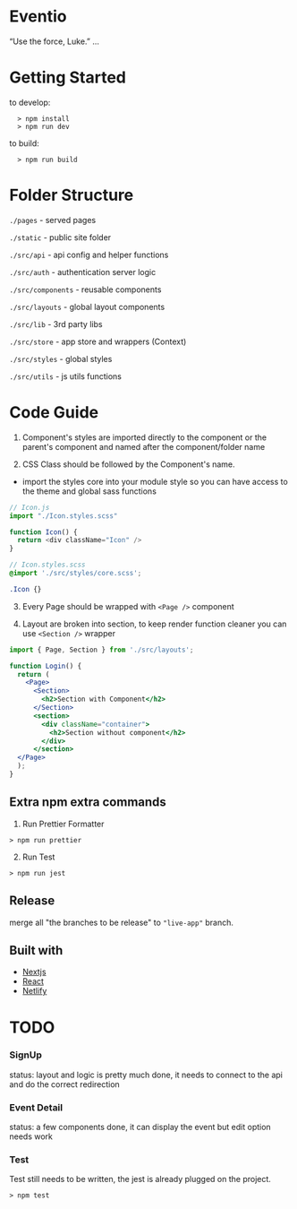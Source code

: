 # Eventio

“Use the force, Luke.” ...

# Getting Started

to develop:
```
  > npm install
  > npm run dev
```

to build:
```
  > npm run build
```

# Folder Structure

`./pages` - served pages

`./static` - public site folder

``./src/api`` - api config and helper functions

``./src/auth`` - authentication server logic

``./src/components`` - reusable components

``./src/layouts`` - global layout components

`./src/lib` - 3rd party libs

`./src/store` - app store and wrappers (Context)

`./src/styles` - global styles

`./src/utils` - js utils functions


# Code Guide

1. Component's styles are imported directly to the component
or the parent's component and named after the component/folder name

2. CSS Class should be followed by the Component's name.

* import the styles core into your module style so you can have access
to the theme and global sass functions

```js
// Icon.js
import "./Icon.styles.scss"

function Icon() {
  return <div className="Icon" />
}
```

```scss
// Icon.styles.scss
@import './src/styles/core.scss';

.Icon {}
```

3. Every Page should be wrapped with ```<Page />``` component

4. Layout are broken into section, to keep render function cleaner
you can use ```<Section />``` wrapper

```jsx
import { Page, Section } from './src/layouts';

function Login() {
  return (
    <Page>
      <Section>
        <h2>Section with Component</h2>
      </Section>
      <section>
        <div className="container">
          <h2>Section without component</h2>
        </div>
      </section>
  </Page>
  );
}
```

## Extra npm extra commands


1. Run Prettier Formatter

```
> npm run prettier
```

2. Run Test

````
> npm run jest
````

## Release
merge all "the branches to be release" to ```"live-app"``` branch.


## Built with

* [Nextjs](https://github.com/zeit/next.js)
* [React](http://reactjs.org)
* [Netlify](https://www.netlify.com/)


# TODO

### SignUp

status: layout and logic is pretty much done, it needs to
connect to the api and do the correct redirection

### Event Detail

status: a few components done, it can display the event but
edit option needs work

### Test

Test still needs to be written, the jest is already plugged on the project.
```
> npm test
```